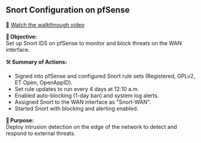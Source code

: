 ## Snort Configuration on pfSense

🎥 [Watch the walkthrough video](https://youtu.be/Y-x2p0PgF48)

🎯 **Objective:**  
Set up Snort IDS on pfSense to monitor and block threats on the WAN interface.

🛠️ **Summary of Actions:**
- Signed into pfSense and configured Snort rule sets (Registered, GPLv2, ET Open, OpenAppID).
- Set rule updates to run every 4 days at 12:10 a.m.
- Enabled auto-blocking (1-day ban) and system log alerts.
- Assigned Snort to the WAN interface as "Snort-WAN".
- Started Snort with blocking and alerting enabled.

🔐 **Purpose:**  
Deploy intrusion detection on the edge of the network to detect and respond to external threats.
